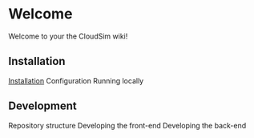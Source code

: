 # Welcome

Welcome to your the CloudSim wiki!

## Installation

[Installation](osrf/cloudsim/wiki/installation)
Configuration
Running locally

## Development

Repository structure
Developing the front-end
Developing the back-end

